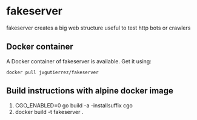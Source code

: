 # fakeserver
fakeserver creates a big web structure useful to test http bots or crawlers

## Docker container
A Docker container of fakeserver is available. Get it using:
```
docker pull jvgutierrez/fakeserver
```
## Build instructions with alpine docker image
1. CGO_ENABLED=0 go build -a -installsuffix cgo
2. docker build -t fakeserver .
